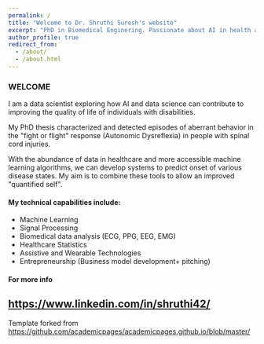 ```yaml
---
permalink: /
title: "Welcome to Dr. Shruthi Suresh's website"
excerpt: "PhD in Biomedical Enginering. Passionate about AI in health and wearables"
author_profile: true
redirect_from: 
  - /about/
  - /about.html
---
```

### WELCOME 

I am a data scientist exploring how AI and data science can contribute to improving the quality of life of individuals with disabilities. 

My PhD thesis characterized and detected episodes of aberrant behavior in the "fight or flight" response (Autonomic Dysreflexia) in people with spinal cord injuries.

With the abundance of data in healthcare and more accessible machine learning algorithms, we can develop systems to predict onset of various disease states. 
My aim is to combine these tools to allow an improved "quantified self".  

#### My technical capabilities include:
- Machine Learning
- Signal Processing
- Biomedical data analysis (ECG, PPG, EEG, EMG)
- Healthcare Statistics
- Assistive and Wearable Technologies
- Entrepreneurship (Business model development+ pitching) 


#### For more info 
https://www.linkedin.com/in/shruthi42/
------
Template forked from  https://github.com/academicpages/academicpages.github.io/blob/master/ 
